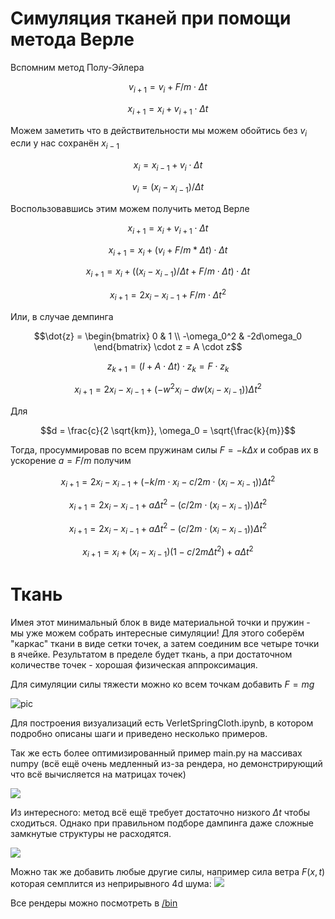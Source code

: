 # Симуляция тканей при помощи метода Верле
Вспомним метод Полу-Эйлера
```math
v_{i+1}  = v_{i} + {F/m} \cdot Δt
```
```math
x_{i+1}  = x_{i} + v_{i+1} \cdot Δt
```
Можем заметить что в действительности мы можем обойтись без $v_i$ если у нас сохранён $x_{i-1}$
```math
x_{i}  = x_{i-1} + v_{i} \cdot Δt
```
```math
v_{i}  = (x_{i} - x_{i-1}) / Δt
```
Воспользовавшись этим можем получить метод Верле 
```math
x_{i+1}  = x_{i} + v_{i+1} \cdot Δt
```
```math
x_{i+1}  = x_{i} + (v_{i} + {F/m} * Δt) \cdot Δt
```
```math
x_{i+1}  = x_{i} + ((x_{i} - x_{i-1}) / Δt + {F/m} \cdot Δt) \cdot Δt
```
```math
x_{i+1}  = 2x_{i} - x_{i-1} + {F/m} \cdot Δt^2
```
Или, в случае демпинга
```math
\dot{z} =
    \begin{bmatrix}
        0 & 1 \\
        -\omega_0^2 & -2d\omega_0 
    \end{bmatrix}
    \cdot z = A \cdot z
```
```math
z_{k+1} = (I + A\cdot\Delta t)\cdot z_k = F\cdot z_k
```
```math
x_{i+1}  = 2x_{i} - x_{i-1} + (- w^2 x_i - dw(x_i-x_{i-1} ))Δt^2
```
Для
```math
d = \frac{c}{2 \sqrt{km}},   \omega_0 = \sqrt{\frac{k}{m}}
```
Тогда, просуммировав по всем пружинам силы $F = -kΔx$  и собрав их в ускорение $a = F/m$ получим
```math
x_{i+1}  = 2x_{i} - x_{i-1} + (-k/m \cdot x_i -c/2m\cdot (x_i-x_{i-1} ))Δt^2
```
```math
x_{i+1}  = 2x_{i} - x_{i-1} + aΔt^2 - (c/2m\cdot (x_i-x_{i-1} ))Δt^2
```
```math
x_{i+1}  = 2x_{i} - x_{i-1} + aΔt^2 - (c/2m\cdot (x_i-x_{i-1} ))Δt^2
```
```math
x_{i+1}  = x_{i} +  (x_{i} - x_{i-1})(1 - c/2mΔt^2) + aΔt^2
```

# Ткань

Имея этот минимальный блок в виде материальной точки и пружин - мы уже можем собрать интересные симуляции! 
Для этого соберём "каркас" ткани в виде сетки точек, а затем соединим все четыре точки в ячейке. Результатом в пределе будет ткань, а при достаточном количестве точек - хорошая физическая аппроксимация.

Для симуляции силы тяжести можно ко всем точкам добавить $F = mg$

![pic](https://i.imgur.com/vYGJjvq.png)

Для построения визуализаций есть VerletSpringCloth.ipynb, в котором подробно описаны шаги и приведено несколько примеров. 

Так же есть более оптимизированный пример main.py на массивах numpy (всё ещё очень медленный из-за рендера, но демонстрирующий что всё вычисляется на матрицах точек)

![](https://github.com/Boyarnikov/physics_simulation_examples/blob/main/VerletSpingCloth/bin/Falling_clothes.gif)

Из интересного: метод всё ещё требует достаточно низкого $Δt$ чтобы сходиться. Однако при правильном подборе дампинга даже сложные замкнутые структуры не расходятся.

![](https://github.com/Boyarnikov/physics_simulation_examples/blob/main/VerletSpingCloth/bin/Clothes_in_cilinder_with_a_push.gif)

Можно так же добавить любые другие силы, например сила ветра $F(x, t)$ которая семплится из неприрывного 4d шума:
![](https://github.com/Boyarnikov/physics_simulation_examples/blob/main/VerletSpingCloth/bin/Clothes_with_wind.gif)

Все рендеры можно посмотреть в [/bin](https://github.com/Boyarnikov/physics_simulation_examples/tree/main/VerletSpingCloth/bin)
